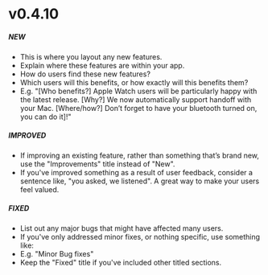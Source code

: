 # v0.4.10

##### NEW

-   This is where you layout any new features.
-   Explain where these features are within your app.
-   How do users find these new features?
-   Which users will this benefits, or how exactly will this benefits them?
-   E.g. "[Who benefits?] Apple Watch users will be particularly happy with the latest release. [Why?] We now automatically support handoff with your Mac. [Where/how?] Don’t forget to have your bluetooth turned on, you can do it]!"

##### IMPROVED

-   If improving an existing feature, rather than something that’s brand new, use the "Improvements" title instead of "New".
-   If you've improved something as a result of user feedback, consider a sentence like, "you asked, we listened". A great way to make your users feel valued.

##### FIXED

-   List out any major bugs that might have affected many users.
-   If you've only addressed minor fixes, or nothing specific, use something like:
-   E.g. "Minor Bug fixes"
-   Keep the "Fixed" title if you've included other titled sections.
